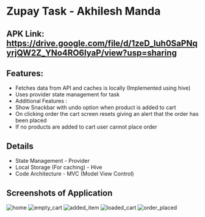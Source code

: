 # Zupay Task - Akhilesh Manda

## APK Link: https://drive.google.com/file/d/1zeD_luh0SaPNqyrjQW2Z_YNo4RO6IyaP/view?usp=sharing

## Features:

- Fetches data from API and caches is locally (Implemented using hive)
- Uses provider state management for task
- Additional Features :
- Show Snackbar with undo option when product is added to cart
- On clicking order the cart screen resets giving an alert that the order has been placed
- If no products are added to cart user cannot place order

## Details

- State Management - Provider
- Local Storage (For caching) - Hive
- Code Architecture - MVC (Model View Control)

## Screenshots of Application

![home](https://user-images.githubusercontent.com/70640191/202476272-56bf656d-d213-4608-996d-66e9c05db77c.jpeg)
![empty_cart](https://user-images.githubusercontent.com/70640191/202476292-4869625c-5f25-4652-bdf8-9b91972a0dd2.jpeg)
![added_item](https://user-images.githubusercontent.com/70640191/202476316-03924ba0-3968-4beb-8faf-d1519ab58f70.jpeg)
![loaded_cart](https://user-images.githubusercontent.com/70640191/202476324-6f41f4de-ade0-4bac-87fd-a42a3ab2b8de.jpeg)
![order_placed](https://user-images.githubusercontent.com/70640191/202476331-8b21ed9b-2715-49df-a3fa-9b4fa2bac99e.jpeg)
